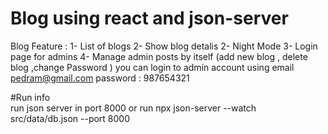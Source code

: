 # Blog using react and json-server
Blog Feature :
1- List of blogs 
2- Show blog detalis
2- Night Mode
3- Login page for admins
4- Manage admin posts by itself (add new blog , delete blog ,change Password )
you can login to admin account using 
email pedram@gmail.com
password : 987654321

#Run info  
run json server in port 8000
or run 
npx json-server --watch src/data/db.json --port 8000
